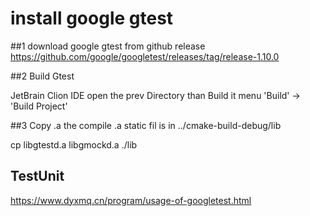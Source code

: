
# install google gtest
##1 download google gtest from github release
    https://github.com/google/googletest/releases/tag/release-1.10.0

##2 Build Gtest
    
JetBrain Clion IDE open the prev Directory than Build it
menu 'Build' -> 'Build Project'

##3 Copy .a
the compile .a static fil is in ../cmake-build-debug/lib

cp libgtestd.a libgmockd.a ./lib

## TestUnit
https://www.dyxmq.cn/program/usage-of-googletest.html

